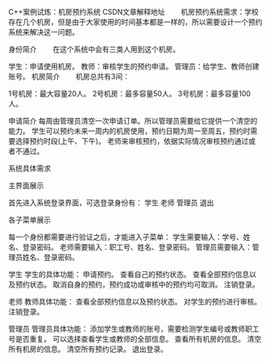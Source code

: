 C++案例试炼：机房预约系统
CSDN文章解释地址
  机房预约系统需求：学校存在几个机房，但是由于大家使用的时间基本都是一样的，所以需要设计一个预约系统来解决这一问题。

身份简介
  在这个系统中会有三类人用到这个机房。

学生：申请使用机房。
教师：审核学生的预约申请。
管理员：给学生、教师创建账号。
机房简介
  机房总共有3间：

1号机房：最大容量20人。
2号机房：最多容量50人。
3号机房：最多容量100人。

申请简介
每周由管理员清空一次申请订单。所以管理员需要给它提供一个清空的能力。
学生可以预约未来一周内的机房使用，预约日期为周一至周五，预约时需要选择预约时段(上午、下午)。
老师来审核预约，依据实际情况审核预约通过或者不通过。

系统具体需求

主界面展示

首先进入系统登录界面，可选登录身份有：
学生
老师
管理员
退出

各子菜单展示

每一个身份都需要进行验证之后，才能进入子菜单：
学生需要输入：学号、姓名、登录密码。
老师需要输入：职工号、姓名、登录密码。
管理员需要输入：管理员姓名、登录密码。

学生
学生的具体功能：
申请预约。
查看自己的预约状态。
查看全部预约信息以及预约状态。
取消自身的预约，预约成功或审核中的预约均可取消。
注销登录。

老师
教师具体功能：
查看全部预约信息以及预约状态。
对学生的预约进行审核。
注销登录。

管理员
管理员具体功能：
添加学生或教师的账号，需要检测学生编号或教师职工号是否重复。
可以选择查看学生或教师的全部信息。
查看所有机房的信息。
清空所有机房的信息。
清空所有预约记录。
退出登录。

